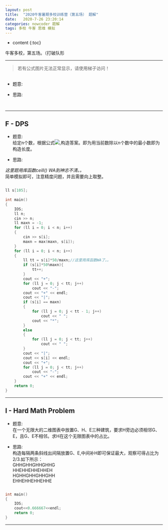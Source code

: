 ```yaml
---
layout: post
title:  "2020牛客暑期多校训练营（第五场） 题解"
date:   2020-7-26 23:20:14
categories: nowcoder 题解
tags: 多校 牛客 思维 模拟
---
```


* content
{:toc}

牛客多校，第五场。（打破队形



---

> 若有公式图片无法正常显示，请使用梯子访问！



## 


* 题意:  



* 思路:  



```c++



```

---


## F - DPS


* 题意:  
给定n个数，根据公式<img src="https://latex.codecogs.com/svg.latex?s_i=\lceil50\frac{d_i}{max_i d_i}\rceil">,构造答案。即为用当前数除以n个数中的最小数即为构造长度。


* 思路:  

*这里题用库函数ceill() WA到神志不清。。*  
简单模拟即可，注意精度问题，并且需要向上取整。

```c++

ll s[105];
 
int main()
{
    IOS;
    ll n;
    cin >> n;
    ll maxn = -1;
    for (ll i = 0; i < n; i++)
    {
        cin >> s[i];
        maxn = max(maxn, s[i]);
    }
    for (ll i = 0; i < n; i++)
    {
        ll tt = s[i]*50/maxn;//这里用库函数WA了。。
        if (s[i]*50%maxn){
            tt++;
        }
        cout << "+";
        for (ll j = 0; j < tt; j++)
            cout << "-";
        cout << "+" << endl;
        cout << "|";
        if (s[i] == maxn)
        {
            for (ll j = 0; j < tt - 1; j++)
                cout << " ";
            cout << "*";
        }
        else
        {
            for (ll j = 0; j < tt; j++)
                cout << " ";
        }
        cout << "|";
        cout << s[i] << endl;
        cout << "+";
        for (ll j = 0; j < tt; j++)
            cout << "-";
        cout << "+" << endl;
    }
    return 0;
}
```

---


## I - Hard Math Problem


* 题意:  
在一个无限大的二维图表中放置G、H、E三种建筑，要求H旁边必须相邻G、E，且G、E不相邻。求H在这个无限图表中的占比。


* 思路:  
构造每隔两条斜线出间隔放置G、E,中间补H即可保证最大，观察可得占比为2/3.如下所示：  
GHHGHHGHHGHHG  
HHEHHEHHEHHEH  
HGHHGHHGHHGHH  
EHHEHHEHHEHHE  


```c++

int main()
{
    IOS;
	cout<<0.666667<<endl;
	return 0;
}

```

---
